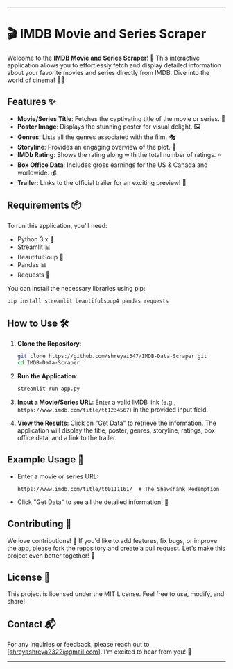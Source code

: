 

---

# 🎬 IMDB Movie and Series Scraper

Welcome to the **IMDB Movie and Series Scraper**! 🌟 This interactive application allows you to effortlessly fetch and display detailed information about your favorite movies and series directly from IMDB. Dive into the world of cinema! 🍿✨

## Features ✨

- **Movie/Series Title**: Fetches the captivating title of the movie or series. 🎥
- **Poster Image**: Displays the stunning poster for visual delight. 🖼️
- **Genres**: Lists all the genres associated with the film. 🎭
- **Storyline**: Provides an engaging overview of the plot. 📖
- **IMDb Rating**: Shows the rating along with the total number of ratings. ⭐
- **Box Office Data**: Includes gross earnings for the US & Canada and worldwide. 💰
- **Trailer**: Links to the official trailer for an exciting preview! 🎉

## Requirements 📦

To run this application, you'll need:

- Python 3.x 🐍
- Streamlit 📊
- BeautifulSoup 🍜
- Pandas 📊
- Requests 📡

You can install the necessary libraries using pip:

```bash
pip install streamlit beautifulsoup4 pandas requests
```

## How to Use 🛠️

1. **Clone the Repository**: 
   ```bash
   git clone https://github.com/shreyai347/IMDB-Data-Scraper.git
   cd IMDB-Data-Scraper
   ```

2. **Run the Application**:
   ```bash
   streamlit run app.py
   ```

3. **Input a Movie/Series URL**:
   Enter a valid IMDB link (e.g., `https://www.imdb.com/title/tt1234567`) in the provided input field.

4. **View the Results**:
   Click on "Get Data" to retrieve the information. The application will display the title, poster, genres, storyline, ratings, box office data, and a link to the trailer.

## Example Usage 🎥

- Enter a movie or series URL:
  ```
  https://www.imdb.com/title/tt0111161/  # The Shawshank Redemption
  ```

- Click "Get Data" to see all the detailed information! 🎉

## Contributing 🤝

We love contributions! 🌈 If you'd like to add features, fix bugs, or improve the app, please fork the repository and create a pull request. Let's make this project even better together! 🚀

## License 📜

This project is licensed under the MIT License. Feel free to use, modify, and share!

## Contact 📬

For any inquiries or feedback, please reach out to [shreyashreya2322@gmail.com]. I'm excited to hear from you! 💌

---

